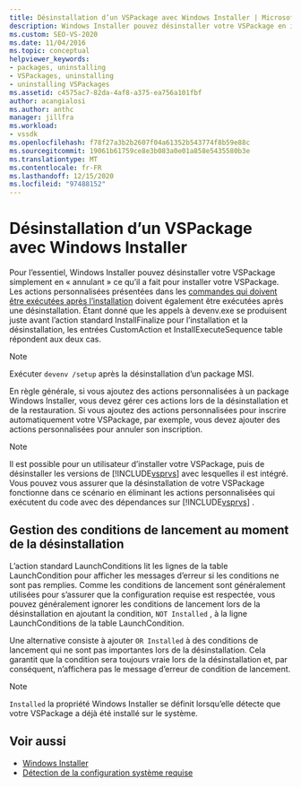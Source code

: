```yaml
---
title: Désinstallation d’un VSPackage avec Windows Installer | Microsoft Docs
description: Windows Installer pouvez désinstaller votre VSPackage en inversant l’installation. Découvrez comment gérer des actions personnalisées dans votre package Windows Installer.
ms.custom: SEO-VS-2020
ms.date: 11/04/2016
ms.topic: conceptual
helpviewer_keywords:
- packages, uninstalling
- VSPackages, uninstalling
- uninstalling VSPackages
ms.assetid: c4575ac7-82da-4af8-a375-ea756a101fbf
author: acangialosi
ms.author: anthc
manager: jillfra
ms.workload:
- vssdk
ms.openlocfilehash: f78f27a3b2b2607f04a61352b543774f8b59e88c
ms.sourcegitcommit: 19061b61759ce8e3b083a0e01a858e5435580b3e
ms.translationtype: MT
ms.contentlocale: fr-FR
ms.lasthandoff: 12/15/2020
ms.locfileid: "97488152"
---
```

# <a name="uninstalling-a-vspackage-with-windows-installer"></a>Désinstallation d’un VSPackage avec Windows Installer
Pour l’essentiel, Windows Installer pouvez désinstaller votre VSPackage simplement en « annulant » ce qu’il a fait pour installer votre VSPackage. Les actions personnalisées présentées dans les [commandes qui doivent être exécutées après l’installation](../../extensibility/internals/commands-that-must-be-run-after-installation.md) doivent également être exécutées après une désinstallation. Étant donné que les appels à devenv.exe se produisent juste avant l’action standard InstallFinalize pour l’installation et la désinstallation, les entrées CustomAction et InstallExecuteSequence table répondent aux deux cas.

> [!NOTE]
> Exécuter `devenv /setup` après la désinstallation d’un package MSI.

 En règle générale, si vous ajoutez des actions personnalisées à un package Windows Installer, vous devez gérer ces actions lors de la désinstallation et de la restauration. Si vous ajoutez des actions personnalisées pour inscrire automatiquement votre VSPackage, par exemple, vous devez ajouter des actions personnalisées pour annuler son inscription.

> [!NOTE]
> Il est possible pour un utilisateur d’installer votre VSPackage, puis de désinstaller les versions de [!INCLUDE[vsprvs](../../code-quality/includes/vsprvs_md.md)] avec lesquelles il est intégré. Vous pouvez vous assurer que la désinstallation de votre VSPackage fonctionne dans ce scénario en éliminant les actions personnalisées qui exécutent du code avec des dépendances sur [!INCLUDE[vsprvs](../../code-quality/includes/vsprvs_md.md)] .

## <a name="handling-launch-conditions-at-uninstall-time"></a>Gestion des conditions de lancement au moment de la désinstallation
 L’action standard LaunchConditions lit les lignes de la table LaunchCondition pour afficher les messages d’erreur si les conditions ne sont pas remplies. Comme les conditions de lancement sont généralement utilisées pour s’assurer que la configuration requise est respectée, vous pouvez généralement ignorer les conditions de lancement lors de la désinstallation en ajoutant la condition, `NOT Installed` , à la ligne LaunchConditions de la table LaunchCondition.

 Une alternative consiste à ajouter `OR Installed` à des conditions de lancement qui ne sont pas importantes lors de la désinstallation. Cela garantit que la condition sera toujours vraie lors de la désinstallation et, par conséquent, n’affichera pas le message d’erreur de condition de lancement.

> [!NOTE]
> `Installed` la propriété Windows Installer se définit lorsqu’elle détecte que votre VSPackage a déjà été installé sur le système.

## <a name="see-also"></a>Voir aussi
- [Windows Installer](/previous-versions/ee231230(v=vs.100))
- [Détection de la configuration système requise](../../extensibility/internals/detecting-system-requirements.md)